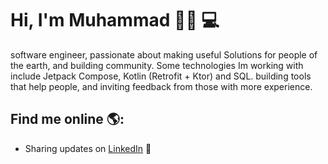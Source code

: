 # Hi, I'm Muhammad 👋🏾 💻

software engineer, passionate about making useful Solutions for people of the earth, and building community. Some technologies Im working with include Jetpack Compose, Kotlin (Retrofit + Ktor) and SQL. building tools that help people, and inviting feedback from those with more experience.

## Find me online 🌎: <a>

- Sharing updates on <a href="https://www.linkedin.com/in/muhammad-kone/">LinkedIn</a> 💼
